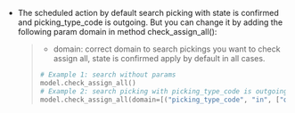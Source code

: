 - The scheduled action by default search picking with state is confirmed
  and picking_type_code is outgoing. But you can change it by adding the
  following param domain in method check_assign_all():

  > - domain: correct domain to search pickings you want to check assign
  >   all, state is confirmed apply by default in all cases.
  >
  > ``` python
  > # Example 1: search without params
  > model.check_assign_all()
  > # Example 2: search picking with picking_type_code is outgoing and incoming and state is confirmed
  > model.check_assign_all(domain=[("picking_type_code", "in", ["outgoing", "incoming"])])
  > ```
